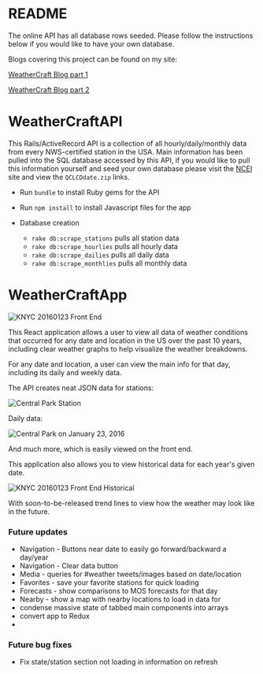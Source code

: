# README

The online API has all database rows seeded. Please follow the instructions below if you would like to have your own database.

Blogs covering this project can be found on my site:

[WeatherCraft Blog part 1](https://mikemerin.github.io/WeatherCraft-blog-1/)

[WeatherCraft Blog part 2](https://mikemerin.github.io/WeatherCraft-blog-2/)

# WeatherCraftAPI

This Rails/ActiveRecord API is a collection of all hourly/daily/monthly data from every NWS-certified station in the USA. Main information has been pulled into the SQL database accessed by this API, if you would like to pull this information yourself and seed your own database please visit the [NCEI](https://www.ncdc.noaa.gov/orders/qclcd/) site and view the `QCLCDdate.zip` links.

* Run `bundle` to install Ruby gems for the API
* Run `npm install` to install Javascript files for the app

* Database creation
  * `rake db:scrape_stations` pulls all station data
  * `rake db:scrape_hourlies` pulls all hourly data
  * `rake db:scrape_dailies` pulls all daily data
  * `rake db:scrape_monthlies` pulls all monthly data


# WeatherCraftApp

![KNYC 20160123 Front End](http://imgur.com/APiZxP0.png)

This React application allows a user to view all data of weather conditions that occurred for any date and location in the US over the past 10 years, including clear weather graphs to help visualize the weather breakdowns.

For any date and location, a user can view the main info for that day, including its daily and weekly data.

The API creates neat JSON data for stations:

![Central Park Station](http://imgur.com/RW9IPSb.png)

Daily data:

![Central Park on January 23, 2016](http://imgur.com/BK1dZCW.png)

And much more, which is easily viewed on the front end.

This application also allows you to view historical data for each year's given date.

![KNYC 20160123 Front End Historical](http://imgur.com/FwLXU9X.png)

With soon-to-be-released trend lines to view how the weather may look like in the future.

### Future updates
- Navigation - Buttons near date to easily go forward/backward a day/year
- Navigation - Clear data button
- Media - queries for #weather tweets/images based on date/location
- Favorites - save your favorite stations for quick loading
- Forecasts - show comparisons to MOS forecasts for that day
- Nearby - show a map with nearby locations to load in data for
- condense massive state of tabbed main components into arrays
- convert app to Redux
-
### Future bug fixes
- Fix state/station section not loading in information on refresh
